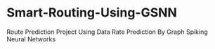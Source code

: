 # Smart-Routing-Using-GSNN
Route Prediction Project Using Data Rate Prediction By Graph Spiking Neural Networks
